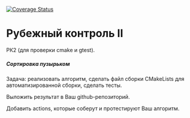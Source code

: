 [![Coverage Status](https://coveralls.io/repos/github/User-XXI/RK_2/badge.svg?branch=main)](https://coveralls.io/github/User-XXI/RK_2?branch=main)

# Рубежный контроль II

РК2 (для проверки cmake и gtest). 

##### *Сортировка пузырьком*

Задача: реализовать алгоритм, сделать файл сборки CMakeLists для автоматизированной сборки, сделать тесты. 

Выложить результат в Ваш github-репозиторий. 

Добавить actions, которые соберут и протестируют Ваш алгоритм.

